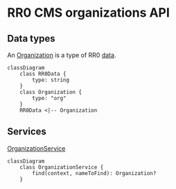 # RR0 CMS organizations API

## Data types

An [Organization](./CmsOrganization.ts) is a type of RR0 [data](../data/README.md).

```mermaid
classDiagram
    class RR0Data {
        type: string
    }
    class Organization {
        type: "org"
    }
    RR0Data <|-- Organization
```

## Services

[OrganizationService](./OrganizationService.ts)

```mermaid
classDiagram
    class OrganizationService {
        find(context, nameToFind): Organization?
    }
```
